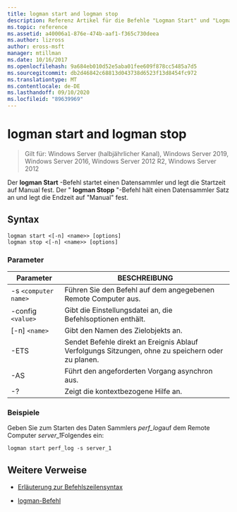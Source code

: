 ```yaml
---
title: logman start and logman stop
description: Referenz Artikel für die Befehle "Logman Start" und "Logman Stopp", die einen Datensammler starten und die Startzeit auf "manuell" festlegen oder einen Datensammler Satz beenden und die Endzeit auf "manuell" festlegen.
ms.topic: reference
ms.assetid: a40006a1-876e-474b-aaf1-f365c730deea
ms.author: lizross
author: eross-msft
manager: mtillman
ms.date: 10/16/2017
ms.openlocfilehash: 9a684eb010d52e5aba01fee609f878cc5485a7d5
ms.sourcegitcommit: db2d46842c68813d043738d6523f13d8454fc972
ms.translationtype: MT
ms.contentlocale: de-DE
ms.lasthandoff: 09/10/2020
ms.locfileid: "89639969"
---
```

# <a name="logman-start-and-logman-stop"></a>logman start and logman stop

> Gilt für: Windows Server (halbjährlicher Kanal), Windows Server 2019, Windows Server 2016, Windows Server 2012 R2, Windows Server 2012

Der **logman Start** -Befehl startet einen Datensammler und legt die Startzeit auf Manual fest. Der " **logman Stopp** "-Befehl hält einen Datensammler Satz an und legt die Endzeit auf "Manual" fest.

## <a name="syntax"></a>Syntax

```
logman start <[-n] <name>> [options]
logman stop <[-n] <name>> [options]
```

### <a name="parameters"></a>Parameter

| Parameter | BESCHREIBUNG |
| --------- | ----------- |
| -s `<computer name>` | Führen Sie den Befehl auf dem angegebenen Remote Computer aus. |
| -config `<value>` | Gibt die Einstellungsdatei an, die Befehlsoptionen enthält. |
| [-n] `<name>` | Gibt den Namen des Zielobjekts an. |
| -ETS | Sendet Befehle direkt an Ereignis Ablauf Verfolgungs Sitzungen, ohne zu speichern oder zu planen. |
| -AS | Führt den angeforderten Vorgang asynchron aus. |
| -? | Zeigt die kontextbezogene Hilfe an. |

### <a name="examples"></a>Beispiele

Geben Sie zum Starten des Daten Sammlers *perf_log*auf dem Remote Computer *server_1*Folgendes ein:

```
logman start perf_log -s server_1
```

## <a name="additional-references"></a>Weitere Verweise

- [Erläuterung zur Befehlszeilensyntax](command-line-syntax-key.md)

- [logman-Befehl](logman.md)
